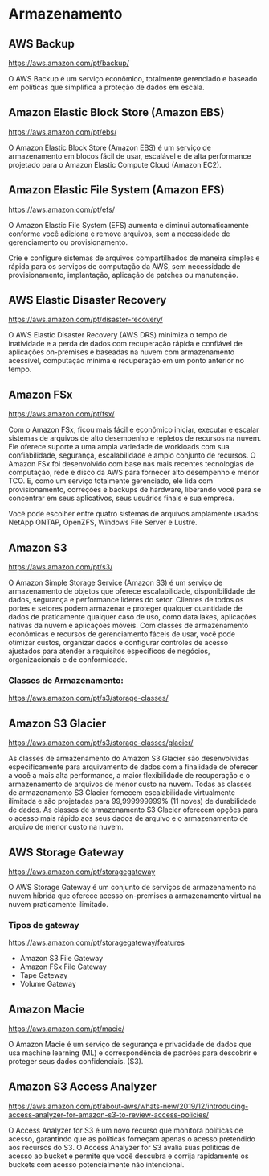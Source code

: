 # Armazenamento

## AWS Backup
<https://aws.amazon.com/pt/backup/>

O AWS Backup é um serviço econômico, totalmente gerenciado e baseado em políticas que simplifica a proteção de dados em escala.

## Amazon Elastic Block Store (Amazon EBS)
<https://aws.amazon.com/pt/ebs/>

O Amazon Elastic Block Store (Amazon EBS) é um serviço de armazenamento em blocos fácil de usar, escalável e de alta performance projetado para o Amazon Elastic Compute Cloud (Amazon EC2).

## Amazon Elastic File System (Amazon EFS)
<https://aws.amazon.com/pt/efs/>

O Amazon Elastic File System (EFS) aumenta e diminui automaticamente conforme você adiciona e remove arquivos, sem a necessidade de gerenciamento ou provisionamento.

Crie e configure sistemas de arquivos compartilhados de maneira simples e rápida para os serviços de computação da AWS, sem necessidade de provisionamento, implantação, aplicação de patches ou manutenção.

## AWS Elastic Disaster Recovery
<https://aws.amazon.com/pt/disaster-recovery/>

O AWS Elastic Disaster Recovery (AWS DRS) minimiza o tempo de inatividade e a perda de dados com recuperação rápida e confiável de aplicações on-premises e baseadas na nuvem com armazenamento acessível, computação mínima e recuperação em um ponto anterior no tempo.

## Amazon FSx
<https://aws.amazon.com/pt/fsx/>

Com o Amazon FSx, ficou mais fácil e econômico iniciar, executar e escalar sistemas de arquivos de alto desempenho e repletos de recursos na nuvem. Ele oferece suporte a uma ampla variedade de workloads com sua confiabilidade, segurança, escalabilidade e amplo conjunto de recursos. O Amazon FSx foi desenvolvido com base nas mais recentes tecnologias de computação, rede e disco da AWS para fornecer alto desempenho e menor TCO. E, como um serviço totalmente gerenciado, ele lida com provisionamento, correções e backups de hardware, liberando você para se concentrar em seus aplicativos, seus usuários finais e sua empresa.

Você pode escolher entre quatro sistemas de arquivos amplamente usados: NetApp ONTAP, OpenZFS, Windows File Server e Lustre.

## Amazon S3
<https://aws.amazon.com/pt/s3/>

O Amazon Simple Storage Service (Amazon S3) é um serviço de armazenamento de objetos que oferece escalabilidade, disponibilidade de dados, segurança e performance líderes do setor. Clientes de todos os portes e setores podem armazenar e proteger qualquer quantidade de dados de praticamente qualquer caso de uso, como data lakes, aplicações nativas da nuvem e aplicações móveis. Com classes de armazenamento econômicas e recursos de gerenciamento fáceis de usar, você pode otimizar custos, organizar dados e configurar controles de acesso ajustados para atender a requisitos específicos de negócios, organizacionais e de conformidade.

### Classes de Armazenamento:
<https://aws.amazon.com/pt/s3/storage-classes/>

## Amazon S3 Glacier
<https://aws.amazon.com/pt/s3/storage-classes/glacier/>

As classes de armazenamento do Amazon S3 Glacier são desenvolvidas especificamente para arquivamento de dados com a finalidade de oferecer a você a mais alta performance, a maior flexibilidade de recuperação e o armazenamento de arquivos de menor custo na nuvem. Todas as classes de armazenamento S3 Glacier fornecem escalabilidade virtualmente ilimitada e são projetadas para 99,999999999% (11 noves) de durabilidade de dados. As classes de armazenamento S3 Glacier oferecem opções para o acesso mais rápido aos seus dados de arquivo e o armazenamento de arquivo de menor custo na nuvem.

## AWS Storage Gateway
<https://aws.amazon.com/pt/storagegateway>

O AWS Storage Gateway é um conjunto de serviços de armazenamento na nuvem híbrida que oferece acesso on-premises a armazenamento virtual na nuvem praticamente ilimitado.

### Tipos de gateway
<https://aws.amazon.com/pt/storagegateway/features>

- Amazon S3 File Gateway
- Amazon FSx File Gateway
- Tape Gateway
- Volume Gateway

## Amazon Macie
<https://aws.amazon.com/pt/macie/>

O Amazon Macie é um serviço de segurança e privacidade de dados que usa machine learning (ML) e correspondência de padrões para descobrir e proteger seus dados confidenciais.
(S3).

## Amazon S3 Access Analyzer
<https://aws.amazon.com/pt/about-aws/whats-new/2019/12/introducing-access-analyzer-for-amazon-s3-to-review-access-policies/>

O Access Analyzer for S3 é um novo recurso que monitora políticas de acesso, garantindo que as políticas forneçam apenas o acesso pretendido aos recursos do S3. O Access Analyzer for S3 avalia suas políticas de acesso ao bucket e permite que você descubra e corrija rapidamente os buckets com acesso potencialmente não intencional.
